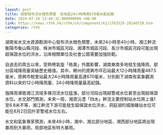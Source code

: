 ```yaml
---
layout: post
title: 湖南發布洪水橙色預警　有地區24小時降雨670毫米創紀錄
date: 2024-07-28 13:44:32.000000000 +08:00
link: https://news.rthk.hk/rthk/ch/component/k2/1763529-20240728.htm
categories: rthk
---
```


湖南省水文水資源勘測中心發布洪水橙色預警，未來24小時至40小時，湘江幹流衡陽市衡山縣河段、株洲市城區河段、湘潭市城區河段、長沙市城區河段可能出現超保證水位的洪水，沿岸相關單位及社會公眾需要加強防範。

自過去的周五以來，受熱帶氣旋「格美」外圍影響，湖南東南多地發生強降雨，部分區域降雨量突破歷史極值。其中，郴州的資興市坪石站最大12小時降雨量487.5毫米，資興市稅里站最大24小時降雨量高達670毫米，分別創下湖南有氣象觀測資料以來的12小時降雨量、24小時降雨量最高紀錄。

強降雨導致湘江流域多條河流水位猛漲，部分河段出現超警戒水位甚至出現超保證水位。水文部門預測，未來一周，湘資沅澧「四水」幹流主要控制站水位將上漲1至6.8米不等，湘江幹流下游可能發生超保證水位洪水，洞庭湖的城陵磯站水位可能在8月2日回升至警戒水位左右。

水文和氣象專家預測，未來48小時，湘中、湘北部分地區、湘西部分地區將出現暴雨到大暴雨，局部地區有特大暴雨。
